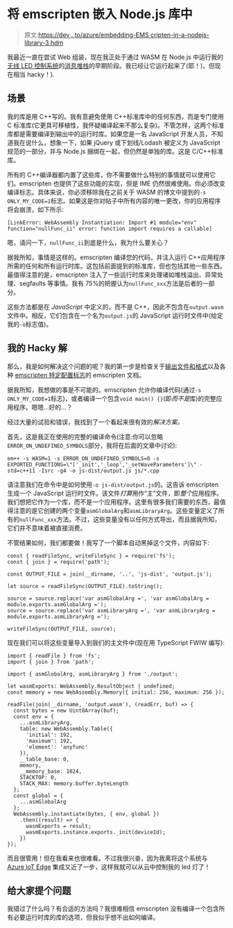 # 将 emscripten 嵌入 Node.js 库中

> 原文:[https://dev . to/azure/embedding-EMS cripten-in-a-nodejs-library-3 hdm](https://dev.to/azure/embedding-emscripten-in-a-nodejs-library-3hdm)

我最近一直在尝试 Web 组装，现在我正处于通过 WASM 在 Node.js 中运行我的[无线 LED 控制系统](https://github.com/nebrius/raver-lights)的[消息堆栈](https://github.com/nebrius/RaverLightsMessaging)的早期阶段。我已经让它运行起来了(耶！)，但现在相当 hacky！).

## [](#the-scenario)场景

我的库是用 C++写的。我有意避免使用 C++标准库中的任何东西，而是专门使用 C 标准库(它更具可移植性，我怀疑编译起来不那么复杂)。不管怎样，这两个标准库都是需要编译到输出中的运行时库。如果您是一名 JavaScript 开发人员，不知道我在说什么，想象一下，如果 jQuery 或下划线/Lodash 被定义为 JavaScript 规范的一部分，并与 Node.js 捆绑在一起，但仍然是单独的库。这是 C/C++标准库。

所有的 C++编译器都内置了这些库，你不需要做什么特别的事情就可以使用它们。emscripten 也提供了这些功能的实现，但是 IME 仍然很难使用。你必须改变编译标志。具体来说，你必须移除我在之前关于 WASM 的博文中提到的`-s ONLY_MY_CODE=1`标志。如果这是你对帖子中所有内容的唯一更改，你的应用程序将会崩溃，如下所示:

```
[LinkError: WebAssembly Instantiation: Import #1 module="env" function="nullFunc_ii" error: function import requires a callable] 
```

嗯，请问一下，`nullFunc_ii`到底是什么，我为什么要关心？

据我所知，事情是这样的。emscripten 编译您的代码，并注入运行 C++应用程序所需的任何和所有运行时库。这包括前面提到的标准库，但也包括其他一些东西。最值得注意的是，emscripten 注入了一些运行时库来处理诸如堆栈溢出、异常处理、segfaults 等事情。我有 75%的把握认为`nullFunc_xxx`方法是后者的一部分。

这些方法都是在 *JavaScript* 中定义的，而不是 C++，因此不包含在`output.wasm`文件中。相反，它们包含在一个名为`output.js`的 JavaScript 运行时文件中(给定我的`-o`标志值)。

## [](#my-hacky-solution)我的 Hacky 解

那么，我是如何解决这个问题的呢？我的第一步是检查关于[输出文件和格式](https://emscripten.org/docs/compiling/Building-Projects.html#emscripten-build-output-files)以及各种 [emscripten 特定配置标志](https://github.com/emscripten-core/emscripten/blob/master/src/settings.js)的 emscripten 文档。

据我所知，我想做的事是不可能的。emscripten 允许你编译代码(通过`-s ONLY_MY_CODE=1`标志)，或者编译一个包含`void main() {}`(即*而不是*库)的完整应用程序。嗯嗯...好的...？

经过大量的试验和错误，我找到了一个看起来很有效的*解决方案。*

首先，这是我正在使用的完整的编译命令(注意:你可以忽略`ERROR_ON_UNDEFINED_SYMBOLS`部分，我将在后面的文章中讨论):

```
em++ -s WASM=1 -s ERROR_ON_UNDEFINED_SYMBOLS=0 -s EXPORTED_FUNCTIONS=\"['_init','_loop','_setWaveParameters']\" -std=c++11 -Isrc -g4 -o js-dist/output.js js/*.cpp 
```

请注意我们在命令中是如何使用`-o js-dist/output.js`的。这告诉 emscripten 生成一个 JavaScript 运行时文件。该文件*打算*用作“主”文件，即*整个*应用程序。我们想把它作为一个库，而不是一个应用程序。这里有很多我们需要的东西，最值得注意的是它创建的两个变量`asmGlobalArg`和`asmLibraryArg`。这些变量定义了所有的`nullFunc_xxx`方法。不过，这些变量没有以任何方式导出，而且据我所知，它们并不意味着被直接消费。

不管结果如何，我们都要做！我写了一个脚本自动黑掉这个文件，内容如下:

```
const { readFileSync, writeFileSync } = require('fs');
const { join } = require('path');

const OUTPUT_FILE = join(__dirname, '..', 'js-dist', 'output.js');

let source = readFileSync(OUTPUT_FILE).toString();

source = source.replace('var asmGlobalArg =', 'var asmGlobalArg = module.exports.asmGlobalArg =');
source = source.replace('var asmLibraryArg =', 'var asmLibraryArg = module.exports.asmLibraryArg =');

writeFileSync(OUTPUT_FILE, source); 
```

现在我们可以将这些变量导入到我们的主文件中(现在用 TypeScript FWIW 编写):

```
import { readFile } from 'fs';
import { join } from 'path';

import { asmGlobalArg, asmLibraryArg } from './output';

let wasmExports: WebAssembly.ResultObject | undefined;
const memory = new WebAssembly.Memory({ initial: 256, maximum: 256 });

readFile(join(__dirname, 'output.wasm'), (readErr, buf) => {
  const bytes = new Uint8Array(buf);
  const env = {
    ...asmLibraryArg,
    table: new WebAssembly.Table({
      'initial': 192,
      'maximum': 192,
      'element': 'anyfunc'
    }),
    __table_base: 0,
    memory,
    __memory_base: 1024,
    STACKTOP: 0,
    STACK_MAX: memory.buffer.byteLength
  };
  const global = {
    ...asmGlobalArg
  };
  WebAssembly.instantiate(bytes, { env, global })
    .then((result) => {
      wasmExports = result;
      wasmExports.instance.exports._init(deviceId);
    })
}); 
```

而且很管用！但在我看来也很难看。不过我很兴奋，因为我离将这个系统与 [Azure IoT Edge](https://docs.microsoft.com/en-us/azure/iot-edge/?WT.mc_id=devto-blog-brhugh) 集成又近了一步，这样我就可以从云中控制我的 led 灯了！

## [](#question-for-all-of-you)给大家提个问题

我错过了什么吗？有合适的方法吗？我很难相信 emscripten 没有编译一个包含所有必要运行时库的库的选项，但我似乎想不出如何编译。